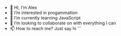 - 👋 Hi, I’m Alex
- 👀 I’m interested in progammation 
- 🌱 I’m currently learning JavaScript
- 💞️ I’m looking to collaborate on  with everything I can
- 📫 How to reach me? Just say hi ˆˆ

<!---
eucirne/eucirne is a ✨ special ✨ repository because its `README.md` (this file) appears on your GitHub profile.
You can click the Preview link to take a look at your changes.
--->
